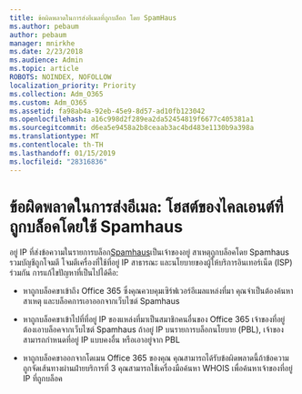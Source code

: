 ```yaml
---
title: ข้อผิดพลาดในการส่งอีเมลที่ถูกบล็อก โดย SpamHaus
ms.author: pebaum
author: pebaum
manager: mnirkhe
ms.date: 2/23/2018
ms.audience: Admin
ms.topic: article
ROBOTS: NOINDEX, NOFOLLOW
localization_priority: Priority
ms.collection: Adm_O365
ms.custom: Adm_O365
ms.assetid: fa98ab4a-92eb-45e9-8d57-ad10fb123042
ms.openlocfilehash: a16c998d2f289ea2da52454819f6677c405381a1
ms.sourcegitcommit: d6ea5e9458a2b8ceaab3ac4bd483e1130b9a398a
ms.translationtype: MT
ms.contentlocale: th-TH
ms.lasthandoff: 01/15/2019
ms.locfileid: "28316836"
---
```

# <a name="error-sending-email-client-host-blocked-using-spamhaus"></a>ข้อผิดพลาดในการส่งอีเมล: โฮสต์ของไคลเอนต์ที่ถูกบล็อคโดยใช้ Spamhaus

อยู่ IP ที่ส่งข้อความในรายการบล็อก[Spamhaus](https://go.microsoft.com/fwlink/p/?linkid=123245)เป็นเจ้าของอยู่ สาเหตุถูกบล็อคโดย Spamhaus รวมบัญชีถูกโจมตี โจมตีเครื่องที่ใช้ที่อยู่ IP สาธารณะ และนโยบายของผู้ให้บริการอินเทอร์เน็ต (ISP) ร่วมกัน การแก้ไขปัญหาที่เป็นไปได้คือ:
  
- หาถูกบล็อคขาเข้าถึง Office 365 ซึ่งคุณควบคุมเซิร์ฟเวอร์อีเมลแหล่งที่มา คุณจำเป็นต้องค้นหาสาเหตุ และบล็อคการเอาออกจากเว็บไซต์ Spamhaus
    
- หาถูกบล็อคขาเข้าไปที่ที่อยู่ IP ของแหล่งที่มาเป็นสมาชิกคนอื่นของ Office 365 เจ้าของที่อยู่ต้องเอาบล็อคจากเว็บไซต์ Spamhaus ถ้าอยู่ IP บนรายการบล็อกนโยบาย (PBL), เจ้าของสามารถกำหนดที่อยู่ IP แบบคงอื่น หรือเอาอยู่จาก PBL
    
- หาถูกบล็อคขาออกจากโดเมน Office 365 ของคุณ คุณสามารถได้รับข้อผิดพลาดนี้ถ้าข้อความถูกจัดเส้นทางผ่านฝ่ายบริการที่ 3 คุณสามารถใช้เครื่องมือค้นหา WHOIS เพื่อค้นหาเจ้าของที่อยู่ IP ที่ถูกบล็อค
    

